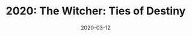 ---
layout: inner
position: right
title: '2020: The Witcher: Ties of Destiny'
date: 2020-03-12
categories: posts
tags: Wwise OpenGl C++ Lua Game HacknSlash Scripting 3D Engine Luabridge
team_size: 29
contribution_url: 'nAn'
contribution:
 - Scripting system
 - Script Debugging
 - Autocomplete
 - Engine Callbacks to scripting
 - Script to script communication
 - Lua to C++ class register & translator
 - Gamepads support
 - Audio Team coordination
 - Selection and implementation of music
 - Audio system file manager tasks

featured_image: '/img/posts/fantasy_brawl.gif'
project_link: 'https://tiesofdestiny.com/'
button_icon: 'flask'
button_text: 'Visit Project'
lead_text: 'The Witcher: Ties of destiny, is a 3D hack and slash game based on The Witcher Netflix series that we built using our own 3D game engine.'
---